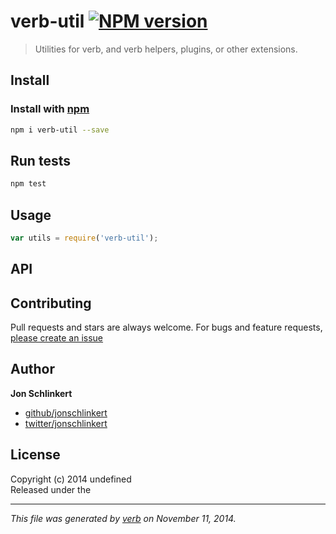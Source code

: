 # verb-util [![NPM version](https://badge.fury.io/js/verb-util.svg)](http://badge.fury.io/js/verb-util)

> Utilities for verb, and verb helpers, plugins, or other extensions.

## Install
### Install with [npm](npmjs.org)

```bash
npm i verb-util --save
```

## Run tests

```bash
npm test
```

## Usage

```js
var utils = require('verb-util');
```

## API


## Contributing
Pull requests and stars are always welcome. For bugs and feature requests, [please create an issue](https://github.com/jonschlinkert/verb-util/issues)

## Author

**Jon Schlinkert**
 
+ [github/jonschlinkert](https://github.com/jonschlinkert)
+ [twitter/jonschlinkert](http://twitter.com/jonschlinkert) 

## License
Copyright (c) 2014 undefined  
Released under the 

***

_This file was generated by [verb](https://github.com/jonschlinkert/verb) on November 11, 2014._